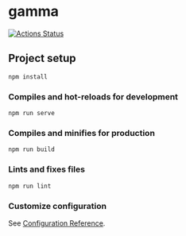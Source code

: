 # gamma

[![Actions Status](https://github.com/hfu-gis/gamma/workflows/Firebase%20Hosting/badge.svg)](https://github.com/hfu-gis/gamma/actions)

## Project setup
```
npm install
```

### Compiles and hot-reloads for development
```
npm run serve
```

### Compiles and minifies for production
```
npm run build
```

### Lints and fixes files
```
npm run lint
```

### Customize configuration
See [Configuration Reference](https://cli.vuejs.org/config/).
